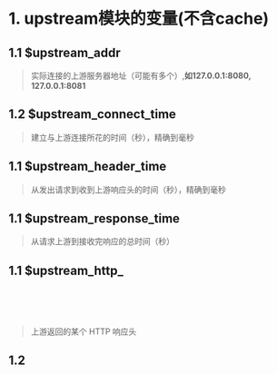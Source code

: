 
# 1. upstream模块的变量(不含cache)

## 1.1 $upstream_addr
> 实际连接的上游服务器地址（可能有多个）,**如127.0.0.1:8080, 127.0.0.1:8081**

## 1.2 $upstream_connect_time
> 建立与上游连接所花的时间（秒），精确到毫秒

## 1.1 $upstream_header_time
> 从发出请求到收到上游响应头的时间（秒），精确到毫秒

## 1.1 $upstream_response_time
> 从请求上游到接收完响应的总时间（秒）

## 1.1 $upstream_http_<header>
> 上游返回的某个 HTTP 响应头

## 1.2 
